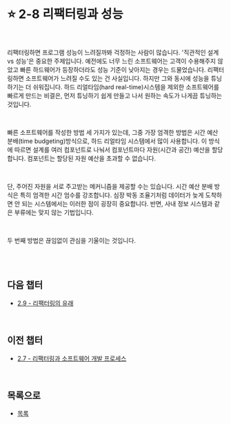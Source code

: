 # :star: 2-8 리팩터링과 성능

<br>

리팩터링하면 프로그램 성능이 느려질까봐 걱정하는 사람이 많습니다. '직관적인 설계 vs 성능'은 중요한 주제입니다. 예전에도 너무 느린 소프트웨어는 고객이 수용해주지 않았고 빠른 하드웨어가 등장하더라도 성능 기준이 낮아지는 경우는 드물었습니다. 리팩터링하면 소프트웨어가 느려질 수도 있는 건 사실입니다. 하지만 그와 동시에 성능을 튜닝하기는 더 쉬워집니다. 하드 리얼타임(hard real-time)시스템을 제외한 소프트웨어를 빠르게 만드는 비결은, 먼저 튜닝하기 쉽게 만들고 나서 원하는 속도가 나게끔 튜닝하는 것입니다.

<br>

빠른 소프트웨어를 작성한 방법 세 가지가 있는데, 그중 가장 엄격한 방법은 시간 예산 분배(time budgeting)방식으로, 하드 리얼타임 시스템에서 많이 사용합니다. 이 방식에 따르면 설계를 여러 컴포넌트로 나눠서 컴포넌트마다 자원(시간과 공간) 예산을 할당합니다. 컴포넌트는 할당된 자원 예산을 초과할 수 없습니다.

<br>

단, 주어진 자원을 서로 주고받는 메커니즘을 제공할 수는 있습니다. 시간 예산 분배 방식은 특히 엄격한 시간 엄수를 강조합니다. 심장 박동 조율기처럼 데이터가 늦게 도착하면 안 되는 시스템에서는 이러한 점이 굉장히 중요합니다. 반면, 사내 정보 시스템과 같은 부류에는 맞지 않는 기법입니다.

<br>

두 번째 방법은 끊임없이 관심을 기울이는 것입니다.

<br>

<br>

## 다음 챕터

- [2.9 - 리팩터링의 유래](https://github.com/Esoolgnah/Summary_of_Refactoring_2nd_Edition/blob/main/Notes/02_리팩터링_원칙/02_09_리팩터링의_유래.md)

<br>

## 이전 챕터

- [2.7 - 리팩터링과 소프트웨어 개발 프로세스](https://github.com/Esoolgnah/Summary_of_Refactoring_2nd_Edition/blob/main/Notes/02_리팩터링_원칙/02_07_리팩터링과_소프트웨어_개발_프로세스.md)

<br>

## 목록으로

- [목록](https://github.com/Esoolgnah/Summary_of_Refactoring_2nd_Edition/blob/main/Notes/02_리팩터링_원칙/02_00_리팩터링_원칙.md)
